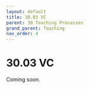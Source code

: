 ```yaml
---
layout: default
title: 30.03 VC
parent: 30 Teaching Processes
grand_parent: Teaching
nav_order: 4
---
```


# 30.03 VC

Coming soon.